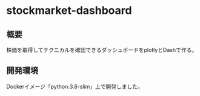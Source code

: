 # stockmarket-dashboard

## 概要

株価を取得してテクニカルを確認できるダッシュボードをplotlyとDashで作る。

## 開発環境

Dockerイメージ「python:3.8-slim」上で開発しました。

